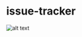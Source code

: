# issue-tracker

![alt text](https://github.com/[MinhajulAkib]/[https://github.com/MinhajulAkib/issue-tracker]/blob/[branch]/issuetracker.png?raw=true)
